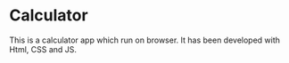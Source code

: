 # Calculator
This is a calculator app which run on browser. It has been developed with Html, CSS and JS.
